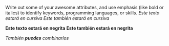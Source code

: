 Write out some of your awesome attributes, and use emphasis (like bold or italics) to identify keywords, programming languages, or skills. 
*Este texto estará en cursiva*
_Este también estará en cursiva_

**Este texto estará en negrita**
__Este también estará en negrita__

_También **puedes** combinarlos_

